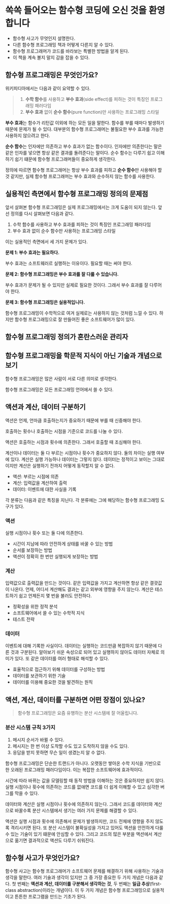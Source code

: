 # 쏙쏙 들어오는 함수형 코딩에 오신 것을 환영합니다

- 함수형 사고가 무엇인지 설명한다.
- 다른 함수형 프로그래밍 책과 어떻게 다른지 알 수 있다.
- 함수형 프로그래머가 코드를 바라보는 특별한 방법을 알게 된다.
- 이 책을 계속 볼지 말지 감을 잡을 수 있다.

## 함수형 프로그래밍은 무엇인가요?

위키피디아에서는 다음과 같이 요약할 수 있다.

> 1. **수학 함수**를 사용하고 **부수 효과**(side effect)를 피하는 것이 특징인 프로그래밍 패러다임
> 2. **부수 효과** 없이 **순수 함수**(pure function)만 사용하는 프로그래밍 스타일

**부수 효과**는 함수가 리턴값 이외에 하는 모든 일을 말한다.
함수를 부를 때마다 발생하기 때문에 문제가 될 수 있다.
대부분의 함수형 프로그래머는 불필요한 부수 효과를 가능한 사용하지 않으려고 한다.

**순수 함수**는 인자에만 의존하고 부수 효과가 없는 함수이다.
인자에만 의존한다는 말은 같은 인자를 넣으면 항상 같은 결과를 돌려준다는 말이다.
순수 함수는 다루기 쉽고 이해하기 쉽기 떄문에 함수형 프로그래머들이 중요하게 생각한다.

정의에 따르면 함수형 프로그래머는 항상 부수 효과를 피하고 **순수 함수**만 사용해야 할 것 같지만, 실제 함수형 프로그래머는 부수 효과와 순수하지 않는 함수를 사용한다.

## 실용적인 측면에서 함수형 프로그래밍 정의의 문제점

앞서 살펴본 함수형 프로그래밍은 실제 프로그래밍에서는 크게 도움이 되지 않는다.
앞선 정의를 다시 살펴보면 다음과 같다.

1. 수학 함수를 사용하고 부수 효과를 피하는 것이 특징인 프로그래밍 패러다임
2. 부수 효과 없이 순수 함수만 사용하는 프로그래밍 스타일

이는 실용적인 측면에서 세 가지 문제가 있다.

**문제 1: 부수 효과는 필요하다.**

부수 효과는 소프트웨러르 실행하는 이유이다.
필요할 때는 써야 한다.

**문제 2: 함수형 프로그래밍은 부수 효과를 잘 다룰 수 있습니다.**

부수 효과가 문제가 될 수 있지만 실제로 필요한 것이다.
그래서 부수 효과를 잘 다루어야 한다.

**문제 3: 함수형 프로그래밍은 실용적입니다.**

함수형 프로그래밍이 수학적으로 여겨 실제로는 사용하지 않는 것처럼 느낄 수 있다.
하지만 함수형 프로그래밍으로 잘 만들어진 좋은 소프트웨어가 많이 있다.

## 함수형 프로그래밍 정의가 혼란스러운 관리자

## 함수형 프로그래밍을 학문적 지식이 아닌 기술과 개념으로 보기

함수형 프로그래밍은 많은 사람이 서로 다른 의미로 생각한다.

함수형 프로그래밍은 모든 프로그래밍 언어에서 쓸 수 있다.

## 액션과 계산, 데이터 구분하기

액션은 언제, 언마큼 호출하는지가 중요하기 때문에 부를 때 신중해야 한다.

호출하는 횟수나 호출하는 시점을 기준으로 코드를 나눌 수 있다.

액션은 호출하는 시점과 횟수에 의존한다.
그래서 호출할 때 조심해야 한다.

계산이나 데이터는 둘 다 부르는 시점이나 횟수가 중요하지 않다.
둘의 차이는 실행 여부에 있다.
계산은 실행 가능하나 데이터는 그렇지 않다.
데이터는 정적이고 보이는 그대로이지만 계산은 실행하기 전까지 어떻게 동작할지 알 수 없다.

- 액션: 부르는 시점에 의존
- 계산: 입력값을 계산하여 출력
- 데이터: 이벤트에 대한 사실을 기록

각 분류는 다음과 같은 특징을 지닌다.
각 분류에는 그에 해당하는 함수형 프로그래밍 도구가 있다.

### 액션

실행 시점이나 횟수 또는 둘 다에 의존한다.

- 시간이 지남에 따라 안전하게 상태를 바꿀 수 있는 방법
- 순서를 보장하는 방법
- 액션이 정확히 한 번만 실행되게 보장하는 방법

### 계산

입력값으로 출력값을 만드는 것이다.
같은 입력값을 가지고 계산하면 항상 같은 결괏값이 나온다.
언제, 어디서 계산해도 결과는 같고 외부에 영향을 주지 않는다.
계산은 테스트하기 쉽고 언제든지 몇 번을 불러도 안전하다.

- 정확성을 위한 정적 분석
- 소프트웨어에서 쓸 수 있는 수학적 지식
- 테스트 전략

### 데이터

이벤트에 대해 기록한 사실이다.
데이터는 실행하는 코드만큼 복잡하지 않기 때문에 다른 것과 구분된다.
알아보기 쉬운 속성으로 되어 있고 실행하지 않아도 데이터 자체로 의미가 있다.
또 같은 데이터를 여러 형태로 해석할 수 있다.

- 효율적으로 접근하기 위해 데이터를 구성하는 방법
- 데이터를 보관하기 위한 기술
- 데이터를 이용해 중요한 것을 발견하는 원칙

## 액션, 계산, 데이터를 구분하면 어떤 장점이 있나요?

> 함수형 프로그래밍은 요즘 유행하는 분산 시스템에 잘 어울립니다.

### 분산 시스템 규칙 3가지

1. 메시지 순서가 바뀔 수 있다.
2. 메시지는 한 번 이상 도착할 수도 있고 도착하지 않을 수도 있다.
3. 응답을 받지 못하면 무슨 일이 생겼는지 알 수 없다.

함수형 프로그래밍은 단순한 트랜드가 아니다.
오랫동안 쌓아온 수학 지식을 기반으로 한 오래된 프로그래밍 패러다임이다.
이는 복잡한 소프트웨어에 효과적이다.

시간에 따라 바뀌는 값을 모델링할 때 동작 방법을 이해하는 것은 중요하지만 쉽지 않다.
실행 시점이나 횟수에 의존하는 코드를 없애면 코드를 더 쉽게 이해할 수 있고 심각한 버그를 막을 수 있다.

데이터와 계산은 실행 시점이나 횟수에 의존하지 않는다.
그래서 코드를 데이터와 계산으로 바꿀수록 분산 시스템에서 생기는 여러 가지 문제를 해결할 수 있다.

액션은 실행 시점과 횟수에 의존해서 문제가 발생하지만, 코드 전체에 영향을 주지 않도록 격리시키면 된다.
또 분산 시스템이 불확실성을 가지고 있어도 액션을 안전하게 다룰 수 있는 기술이 있기 떄문에 안심할 수 있다.
그리고 코드의 많은 부분을 액션에서 계산으로 옮기면 결과적으로 액션도 다루기 쉬워진다.

## 함수형 사고가 무엇인가요?

함수형 사고는 함수형 프로그래머가 소프트웨어 문제를 해결하기 위해 사용하는 기술과 생각을 말한다.
여러 기술과 생각이 있지만 그 중 가장 중요한 두 가지 개념은 다음과 같다.
첫 번째는 **액션과 계산, 데이터를 구분해서 생각하는 것**, 두 번째는 **일급 추상**(first-class abstraction)이라는 개념이다.
이 두 가지 개념은 함수형 프로그래밍으로 실용적이고 튼튼한 프로그램을 만드는 기초가 된다.
